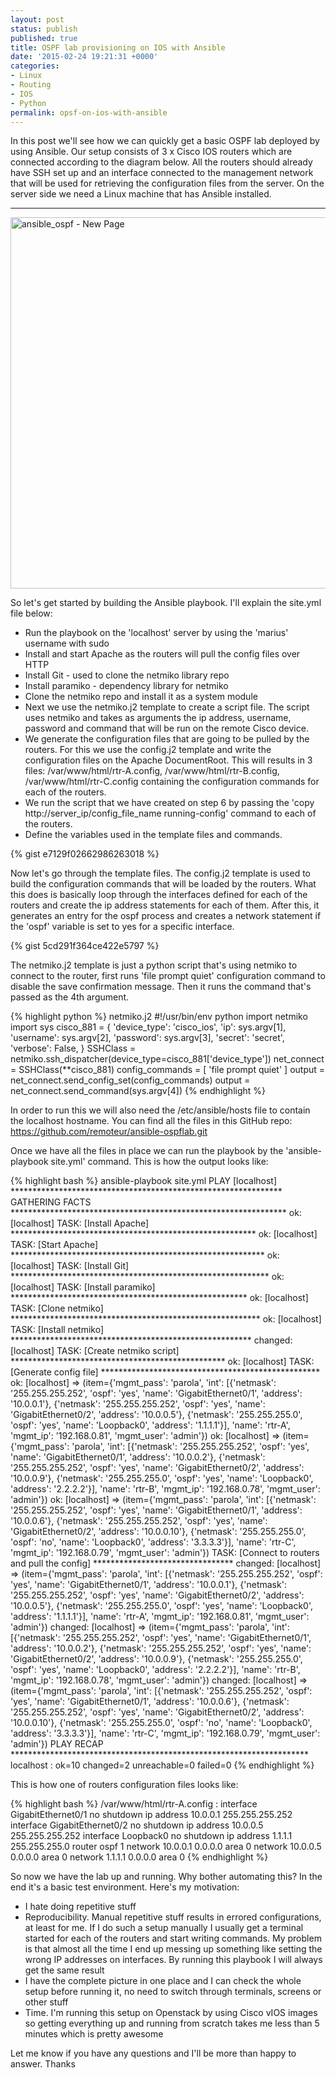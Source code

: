 ```yaml
---
layout: post
status: publish
published: true
title: OSPF lab provisioning on IOS with Ansible
date: '2015-02-24 19:21:31 +0000'
categories:
- Linux
- Routing
- IOS
- Python
permalink: opsf-on-ios-with-ansible
---
```

In this post we'll see how we can quickly get a basic OSPF lab deployed by using Ansible. Our setup consists of 3 x Cisco IOS routers which are connected according to the diagram below. All the routers should already have SSH set up and an interface connected to the management network that will be used for retrieving the configuration files from the server. On the server side we need a Linux machine that has Ansible installed.

___
<a href="{{ '/assets/static/ansible_ospf-New-Page.png' | prepend: site.baseurl | prepend: site.url }}"><img src="{{ '/assets/static/ansible_ospf-New-Page.png' | prepend: site.baseurl | prepend: site.url }}" alt="ansible_ospf - New Page" width="649" height="594" class="aligncenter size-full wp-image-297" /></a>

So let's get started by building the Ansible playbook. I'll explain the site.yml file below:

- Run the playbook on the 'localhost' server by using the 'marius' username with sudo
- Install and start Apache as the routers will pull the config files over HTTP
- Install Git - used to clone the netmiko library repo
- Install paramiko - dependency library for netmiko
- Clone the netmiko repo and install it as a system module
- Next we use the netmiko.j2 template to create a script file. The script uses netmiko and takes as arguments the ip address, username, password and command that will be run on the remote Cisco device.
- We generate the configuration files that are going to be pulled by the routers. For this we use the config.j2 template and write the configuration files on the Apache DocumentRoot. This will results in 3 files: /var/www/html/rtr-A.config, /var/www/html/rtr-B.config, /var/www/html/rtr-C.config containing the configuration commands for each of the routers.
- We run the script that we have created on step 6 by passing the 'copy http://server_ip/config_file_name running-config' command to each of the routers.
- Define the variables used in the template files and commands.

{% gist e7129f02662986263018 %}

Now let's go through the template files. 
The config.j2 template is used to build the configuration commands that will be loaded by the routers. What this does is basically loop through the interfaces defined for each of the routers and create the ip address statements for each of them. After this, it generates an entry for the ospf process and creates a network statement if the 'ospf' variable is set to yes for a specific interface. 

{% gist 5cd291f364ce422e5797 %}

The netmiko.j2 template is just a python script that's using netmiko to connect to the router, first runs 'file prompt quiet' configuration command to disable the save confirmation message. Then it runs the command that's passed as the 4th argument.  

{% highlight python %}
netmiko.j2
#!/usr/bin/env python
import netmiko
import sys
cisco_881 = {
	'device_type': 'cisco_ios',
	'ip':   sys.argv[1],
	'username': sys.argv[2],
	'password': sys.argv[3],
	'secret': 'secret',
	'verbose': False,
}
SSHClass = netmiko.ssh_dispatcher(device_type=cisco_881['device_type'])
net_connect = SSHClass(**cisco_881)
config_commands = [ 'file prompt quiet' ]
output = net_connect.send_config_set(config_commands)
output = net_connect.send_command(sys.argv[4])
{% endhighlight %}

In order to run this we will also need the /etc/ansible/hosts file to contain the localhost hostname. You can find all the files in this GitHub repo: <a href="https://github.com/remoteur/ansible-ospflab.git">https://github.com/remoteur/ansible-ospflab.git</a>

Once we have all the files in place we can run the playbook by the 'ansible-playbook site.yml' command. This is how the output looks like:

{% highlight bash %}
ansible-playbook site.yml 
PLAY [localhost] ************************************************************** 
GATHERING FACTS ***************************************************************
ok: [localhost]
TASK: [Install Apache] ********************************************************
ok: [localhost]
TASK: [Start Apache] **********************************************************
ok: [localhost]
TASK: [Install Git] ***********************************************************
ok: [localhost]
TASK: [Install paramiko] ******************************************************
ok: [localhost]
TASK: [Clone netmiko] *********************************************************
ok: [localhost]
TASK: [Install netmiko] *******************************************************
changed: [localhost]
TASK: [Create netmiko script] *************************************************
ok: [localhost]
TASK: [Generate config file] **************************************************
ok: [localhost] => (item={'mgmt_pass': 'parola', 'int': [{'netmask': '255.255.255.252', 'ospf': 'yes', 'name': 'GigabitEthernet0/1', 'address': '10.0.0.1'}, {'netmask': '255.255.255.252', 'ospf': 'yes', 'name': 'GigabitEthernet0/2', 'address': '10.0.0.5'}, {'netmask': '255.255.255.0', 'ospf': 'yes', 'name': 'Loopback0', 'address': '1.1.1.1'}], 'name': 'rtr-A', 'mgmt_ip': '192.168.0.81', 'mgmt_user': 'admin'})
ok: [localhost] => (item={'mgmt_pass': 'parola', 'int': [{'netmask': '255.255.255.252', 'ospf': 'yes', 'name': 'GigabitEthernet0/1', 'address': '10.0.0.2'}, {'netmask': '255.255.255.252', 'ospf': 'yes', 'name': 'GigabitEthernet0/2', 'address': '10.0.0.9'}, {'netmask': '255.255.255.0', 'ospf': 'yes', 'name': 'Loopback0', 'address': '2.2.2.2'}], 'name': 'rtr-B', 'mgmt_ip': '192.168.0.78', 'mgmt_user': 'admin'})
ok: [localhost] => (item={'mgmt_pass': 'parola', 'int': [{'netmask': '255.255.255.252', 'ospf': 'yes', 'name': 'GigabitEthernet0/1', 'address': '10.0.0.6'}, {'netmask': '255.255.255.252', 'ospf': 'yes', 'name': 'GigabitEthernet0/2', 'address': '10.0.0.10'}, {'netmask': '255.255.255.0', 'ospf': 'no', 'name': 'Loopback0', 'address': '3.3.3.3'}], 'name': 'rtr-C', 'mgmt_ip': '192.168.0.79', 'mgmt_user': 'admin'})
TASK: [Connect to routers and pull the config] ********************************
changed: [localhost] => (item={'mgmt_pass': 'parola', 'int': [{'netmask': '255.255.255.252', 'ospf': 'yes', 'name': 'GigabitEthernet0/1', 'address': '10.0.0.1'}, {'netmask': '255.255.255.252', 'ospf': 'yes', 'name': 'GigabitEthernet0/2', 'address': '10.0.0.5'}, {'netmask': '255.255.255.0', 'ospf': 'yes', 'name': 'Loopback0', 'address': '1.1.1.1'}], 'name': 'rtr-A', 'mgmt_ip': '192.168.0.81', 'mgmt_user': 'admin'})
changed: [localhost] => (item={'mgmt_pass': 'parola', 'int': [{'netmask': '255.255.255.252', 'ospf': 'yes', 'name': 'GigabitEthernet0/1', 'address': '10.0.0.2'}, {'netmask': '255.255.255.252', 'ospf': 'yes', 'name': 'GigabitEthernet0/2', 'address': '10.0.0.9'}, {'netmask': '255.255.255.0', 'ospf': 'yes', 'name': 'Loopback0', 'address': '2.2.2.2'}], 'name': 'rtr-B', 'mgmt_ip': '192.168.0.78', 'mgmt_user': 'admin'})
changed: [localhost] => (item={'mgmt_pass': 'parola', 'int': [{'netmask': '255.255.255.252', 'ospf': 'yes', 'name': 'GigabitEthernet0/1', 'address': '10.0.0.6'}, {'netmask': '255.255.255.252', 'ospf': 'yes', 'name': 'GigabitEthernet0/2', 'address': '10.0.0.10'}, {'netmask': '255.255.255.0', 'ospf': 'no', 'name': 'Loopback0', 'address': '3.3.3.3'}], 'name': 'rtr-C', 'mgmt_ip': '192.168.0.79', 'mgmt_user': 'admin'})
PLAY RECAP ********************************************************************
localhost                  : ok=10   changed=2    unreachable=0    failed=0
{% endhighlight %}

This is how one of routers configuration files looks like:

{% highlight bash %}
/var/www/html/rtr-A.config :
interface GigabitEthernet0/1
no shutdown
ip address 10.0.0.1 255.255.255.252
interface GigabitEthernet0/2
no shutdown
ip address 10.0.0.5 255.255.255.252
interface Loopback0
no shutdown
ip address 1.1.1.1 255.255.255.0
router ospf 1
network 10.0.0.1 0.0.0.0 area 0
network 10.0.0.5 0.0.0.0 area 0
network 1.1.1.1 0.0.0.0 area 0
{% endhighlight %}

So now we have the lab up and running. Why bother automating this? In the end it's a basic test environment. Here's my motivation: 

- I hate doing repetitive stuff
- Reproducibility. Manual repetitive stuff results in errored configurations, at least for me. If I do such a setup manually I usually get a terminal started for each of the routers and start writing commands. My problem is that almost all the time I end up messing up something like setting the wrong IP addresses on interfaces. By running this playbook I will always get the same result
- I have the complete picture in one place and I can check the whole setup before running it, no need to switch through terminals, screens or other stuff
- Time. I'm running this setup on Openstack by using Cisco vIOS images so getting everything up and running from scratch takes me less than 5 minutes which is pretty awesome


Let me know if you have any questions and I'll be more than happy to answer. 
Thanks

